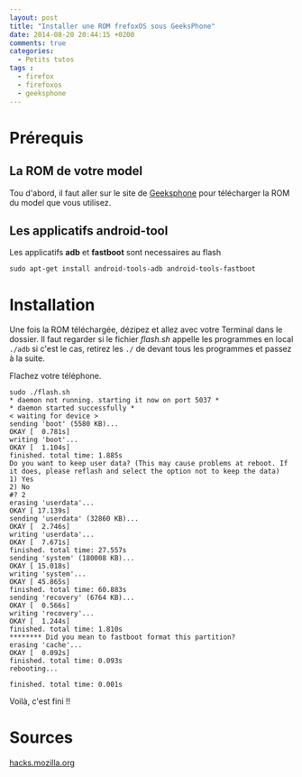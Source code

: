 ```yaml
---
layout: post
title: "Installer une ROM frefoxOS sous GeeksPhone"
date: 2014-08-20 20:44:15 +0200
comments: true
categories:
  - Petits tutos
tags :
  - firefox
  - firefoxos
  - geeksphone
---
```


# Prérequis
## La ROM de votre model
Tou d'abord, il faut aller sur le site de [Geeksphone](http://downloads.geeksphone.com/) pour télécharger la ROM du model que vous utilisez.
## Les applicatifs android-tool
Les applicatifs **adb** et **fastboot** sont necessaires au flash

```
sudo apt-get install android-tools-adb android-tools-fastboot
```

# Installation
Une fois la ROM téléchargée, dézipez et allez avec votre Terminal dans le dossier. Il faut regarder si le fichier *flash.sh* appelle les programmes en local `./adb` si c'est le cas, retirez les `./` de devant tous les programmes et passez à la suite.

Flachez votre téléphone.
```
sudo ./flash.sh
* daemon not running. starting it now on port 5037 *
* daemon started successfully *
< waiting for device >
sending 'boot' (5580 KB)...
OKAY [  0.781s]
writing 'boot'...
OKAY [  1.104s]
finished. total time: 1.885s
Do you want to keep user data? (This may cause problems at reboot. If it does, please reflash and select the option not to keep the data)
1) Yes
2) No
#? 2
erasing 'userdata'...
OKAY [ 17.139s]
sending 'userdata' (32860 KB)...
OKAY [  2.746s]
writing 'userdata'...
OKAY [  7.671s]
finished. total time: 27.557s
sending 'system' (180008 KB)...
OKAY [ 15.018s]
writing 'system'...
OKAY [ 45.865s]
finished. total time: 60.883s
sending 'recovery' (6764 KB)...
OKAY [  0.566s]
writing 'recovery'...
OKAY [  1.244s]
finished. total time: 1.810s
******** Did you mean to fastboot format this partition?
erasing 'cache'...
OKAY [  0.092s]
finished. total time: 0.093s
rebooting...

finished. total time: 0.001s
```

Voilà, c'est fini !!

# Sources
[hacks.mozilla.org](https://hacks.mozilla.org/2013/06/updating-and-tweaking-your-firefox-os-developer-preview-phonegeeksphone/)
